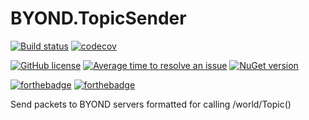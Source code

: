 # BYOND.TopicSender

[![Build status](https://ci.appveyor.com/api/projects/status/w4ubqi8v3q2ufbai/branch/master?svg=true)](https://ci.appveyor.com/project/BYOND.TopicSender/branch/master) [![codecov](https://codecov.io/gh/BYOND.TopicSender/branch/master/graph/badge.svg)](https://codecov.io/gh/BYOND.TopicSender)

[![GitHub license](https://img.shields.io/github/license/BYOND.TopicSender.svg)](https://github.com/BYOND.TopicSender/blob/master/LICENSE) [![Average time to resolve an issue](http://isitmaintained.com/badge/resolution/BYOND.TopicSender.svg)](http://isitmaintained.com/project/BYOND.TopicSender "Average time to resolve an issue") [![NuGet version](https://img.shields.io/nuget/v/BYOND.TopicSender.svg)](https://www.nuget.org/packages/BYOND.TopicSender)

[![forthebadge](http://forthebadge.com/images/badges/made-with-c-sharp.svg)](http://forthebadge.com) [![forthebadge](http://forthebadge.com/images/badges/built-with-love.svg)](http://forthebadge.com) 

Send packets to BYOND servers formatted for calling /world/Topic()
